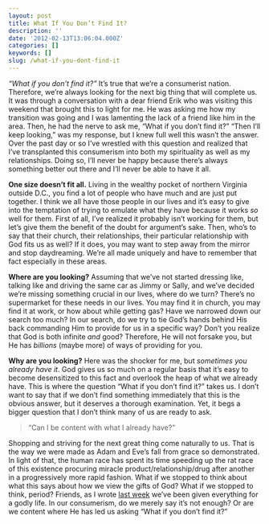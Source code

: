 ```yaml
---
layout: post
title: What If You Don’t Find It?
description: ''
date: '2012-02-13T13:06:04.000Z'
categories: []
keywords: []
slug: /what-if-you-dont-find-it
---
```


_“What if you don’t find it?”_ It’s true that we’re a consumerist nation. Therefore, we’re always looking for the next big thing that will complete us. It was through a conversation with a dear friend Erik who was visiting this weekend that brought this to light for me. He was asking me how my transition was going and I was lamenting the lack of a friend like him in the area. Then, he had the nerve to ask me, “What if you don’t find it?” “Then I’ll keep looking,” was my response, but I knew full well this wasn’t the answer. Over the past day or so I’ve wrestled with this question and realized that I’ve transplanted this consumerism into both my spirituality as well as my relationships. Doing so, I’ll never be happy because there’s always something better out there and I’ll never be able to have it all.

**One size doesn’t fit all.** Living in the wealthy pocket of northern Virginia outside D.C., you find a lot of people who have much and are just put together. I think we all have those people in our lives and it’s easy to give into the temptation of trying to emulate what they have because it works _so_ well for them. First of all, I’ve realized it probably isn’t working for them, but let’s give them the benefit of the doubt for argument’s sake. Then, who’s to say that their church, their relationships, their particular relationship with God fits us as well? If it does, you may want to step away from the mirror and stop daydreaming. We’re all made uniquely and have to remember that fact especially in these areas.

**Where are you looking?** Assuming that we’ve not started dressing like, talking like and driving the same car as Jimmy or Sally, and we’ve decided we’re missing something crucial in our lives, where do we turn? There’s no supermarket for these needs in our lives. You may find it in church, you may find it at work, or how about while getting gas? Have we narrowed down our search too much? In our search, do we try to tie God’s hands behind His back commanding Him to provide for us in a specific way? Don’t you realize that God is both infinite _and_ good? Therefore, He will not forsake you, but He has _billions_ (maybe more) of ways of providing for you.

**Why are you looking?** Here was the shocker for me, but _sometimes you already have it_. God gives us so much on a regular basis that it’s easy to become desensitized to this fact and overlook the heap of what we already have. This is where the question “What if you don’t find it?” takes us. I don’t want to say that if we don’t find something immediately that this is the obvious answer, but it deserves a thorough examination. Yet, it begs a bigger question that I don’t think many of us are ready to ask.

> “Can I be content with what I already have?”

Shopping and striving for the next great thing come naturally to us. That is the way we were made as Adam and Eve’s fall from grace so demonstrated. In light of that, the human race has spent its time speeding up the rat race of this existence procuring miracle product/relationship/drug after another in a progressively more rapid fashion. What if we stopped to think about what this says about how we view the gifts of God? What if we stopped to think, period? Friends, as I wrote [last week](http://104.193.143.57/~waywar13/ce/2012/02/06/weve-been-given-everything/ "We’ve Been Given Everything") we’ve been given everything for a godly life. In our consumerism, do we merely say it’s not enough? Or are we content where He has led us asking “What if you don’t find it?”